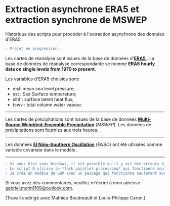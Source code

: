 # Extraction asynchrone ERA5 et extraction synchrone de MSWEP
Historique des scripts pour procéder à l'extraction asynchrone des données d'ERA5.

```diff
- Projet en progression. 
```



Les cartes de réanalyse sont issues de la base de données d'<a href = "https://cds.climate.copernicus.eu/cdsapp#!/home#!%2Fdataset%2Freanalysis-era5-single-levels%3Ftab=overview">**ERA5** </a>. La base de données de réanalyse correspondante se nomme **ERA5 hourly data on single levels from 1979 to present**.

Les variables d'ERA5 choisies sont:
- msl: mean sea level pressure;
- sst : Sea Surface temperature;
- slhf : surface latent heat flux;
- tcwv : total column water vapour.

----

Les cartes de précipitations sont issues de la base de données <a href = "http://www.gloh2o.org/mswep/">**Multi-Source Weighted-Ensemble Precipitation**</a> (*MSWEP*). Les données de précipitations sont fournies aux trois heures.

----

Les données <a href = "https://psl.noaa.gov/enso/mei/">**El Niño–Southern Oscillation**</a> (*ENSO*) ont été utilisées comme variable covariate dans le modèle.

----

```diff
- Si vous êtes sous Windows, il est possible qu'il y ait des erreurs d'exécution.
- Le script R utilise le *fork parallel processing* qui fonctionne seulement sur les machines Unix. (Normalement, il n'y a pas d'erreur de ce côté)
- Je crée un modèle de GBM avec un package qui fonctionne seulement avec Unix.
```
Si vous avez des commentaires, veuillez m'écrire à mon adresse <a href="gabriel.morin1109@outlook.com"> gabriel.morin1109@outlook.com</a>.

(Travail codirigé avec Mathieu Boudreault et Louis-Philippe Caron.)
